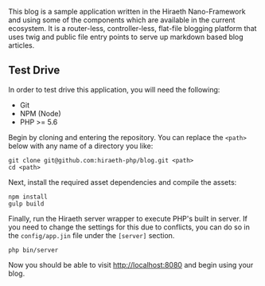 This blog is a sample application written in the Hiraeth Nano-Framework and using some of the components which are available in the current ecosystem.  It is a router-less, controller-less, flat-file blogging platform that uses twig and public file entry points to serve up markdown based blog articles.

## Test Drive

In order to test drive this application, you will need the following:

- Git
- NPM (Node)
- PHP >= 5.6

Begin by cloning and entering the repository.  You can replace the `<path>` below with any name of a directory you like:

```
git clone git@github.com:hiraeth-php/blog.git <path>
cd <path>
```

Next, install the required asset dependencies and compile the assets:

```
npm install
gulp build
```

Finally, run the Hiraeth server wrapper to execute PHP's built in server.  If you need to change the settings for this due to conflicts, you can do so in the `config/app.jin` file under the `[server]` section.

```
php bin/server
```

Now you should be able to visit [http://localhost:8080](http://localhost:8080) and begin using your blog.
